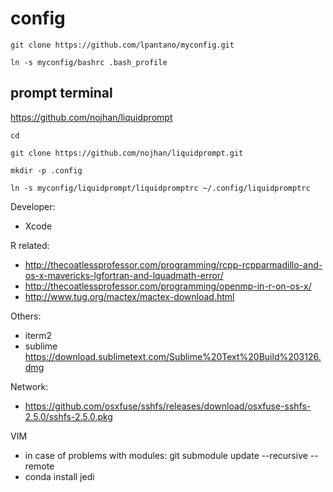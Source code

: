 # config

`git clone https://github.com/lpantano/myconfig.git`

`ln -s myconfig/bashrc .bash_profile`


## prompt terminal

https://github.com/nojhan/liquidprompt

```
cd

git clone https://github.com/nojhan/liquidprompt.git

mkdir -p .config

ln -s myconfig/liquidprompt/liquidpromptrc ~/.config/liquidpromptrc
```

Developer:

* Xcode

R related:

* http://thecoatlessprofessor.com/programming/rcpp-rcpparmadillo-and-os-x-mavericks-lgfortran-and-lquadmath-error/
* http://thecoatlessprofessor.com/programming/openmp-in-r-on-os-x/
* http://www.tug.org/mactex/mactex-download.html

Others:

* iterm2
* sublime https://download.sublimetext.com/Sublime%20Text%20Build%203126.dmg

Network:

* https://github.com/osxfuse/sshfs/releases/download/osxfuse-sshfs-2.5.0/sshfs-2.5.0.pkg

VIM

* in case of problems with modules: git submodule update --recursive --remote
* conda install jedi